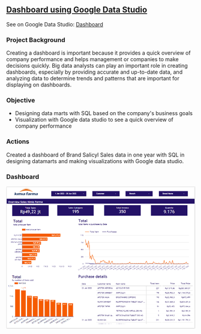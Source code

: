 ## [Dashboard using Google Data Studio]()
 See on Google Data Studio: [Dashboard](https://datastudio.google.com/u/0/reporting/dfe61de2-7a34-4740-aa12-fa5f72552296/page/2zA8C)  

### Project Background
Creating a dashboard is important because it provides a quick overview of company performance and helps management or companies to make decisions quickly. Big data analysts can play an important role in creating dashboards, especially by providing accurate and up-to-date data, and analyzing data to determine trends and patterns that are important for displaying on dashboards.

### Objective
* Designing data marts with SQL based on the company's business goals 
* Visualization with Google data studio to see a quick overview of company performance
 
### Actions
Created a dashboard of Brand Salicyl Sales data in one year with SQL in designing datamarts and making visualizations with Google data studio.

### Dashboard
![](https://github.com/Haniaghnia/Business_Analyst/blob/93660177f3f9429d909d52f39922cf474dc43475/Project%20BA/Google%20data%20Studio/Big%20data%20analyst.PNG)
